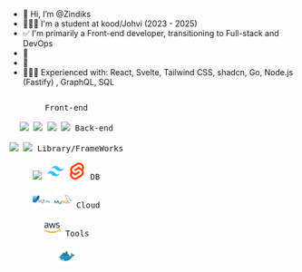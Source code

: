 
<div style="display: inline-block;">

  - 👋 Hi, I’m @Zindiks
  - 👨🏼‍🎓 I'm a student at kood/Johvi (2023 - 2025)
  - ✅ I'm primarily a Front-end developer, transitioning to Full-stack and DevOps
  - 👀 
  - 🌱 
  - 🧑🏼‍💻 Experienced with: React, Svelte, Tailwind CSS, shadcn, Go, Node.js (Fastify) , GraphQL, SQL

</div>



<p style="display: inline-block;" align="center">
  <kbd>
    <kbd>Front-end</kbd>
    <br>
    <br>
    <img width="30px" src="https://cdn.jsdelivr.net/gh/devicons/devicon/icons/html5/html5-original.svg" /> 
    <img width="30px" src="https://cdn.jsdelivr.net/gh/devicons/devicon/icons/css3/css3-plain.svg" /> 
    <img width="30px" src="https://cdn.jsdelivr.net/gh/devicons/devicon/icons/javascript/javascript-original.svg" />
    <img width="30px" src="https://cdn.jsdelivr.net/gh/devicons/devicon/icons/typescript/typescript-original.svg" />
  </kbd>
  <kbd>
    <kbd>Back-end</kbd>
    <br>
    <br>
<!--     <img width="30px" src="https://cdn.jsdelivr.net/gh/devicons/devicon/icons/php/php-original.svg" /> -->
    <img width="30px" src="https://habrastorage.org/webt/59/ef/92/59ef922825dea543036922.png" />
    <img width="30px" src="https://cdn.jsdelivr.net/gh/devicons/devicon/icons/nodejs/nodejs-original.svg" />
  </kbd>

  <kbd>
    <kbd>Library/FrameWorks</kbd>
    <br>
    <br>
    <img width="30px" src="https://cdn.jsdelivr.net/gh/devicons/devicon/icons/react/react-original.svg" />
    <img width="30px" src="https://github.com/devicons/devicon/blob/v2.16.0/icons/tailwindcss/tailwindcss-original.svg" />
    <img width="30px" src="https://raw.githubusercontent.com/devicons/devicon/6910f0503efdd315c8f9b858234310c06e04d9c0/icons/svelte/svelte-original.svg" />
  </kbd>
  
  <kbd>
    <kbd>DB</kbd>
    <br>
    <br>
    <img width="30px" src="https://github.com/devicons/devicon/blob/v2.16.0/icons/sqlite/sqlite-original-wordmark.svg" />
    <img width="30px" src="https://github.com/devicons/devicon/blob/v2.16.0/icons/mysql/mysql-original-wordmark.svg" />
  </kbd>
  
  <kbd>
    <kbd>Cloud</kbd>
    <br>
    <br>
    <img width="30px" src="https://github.com/devicons/devicon/blob/v2.16.0/icons/amazonwebservices/amazonwebservices-original-wordmark.svg" />
  </kbd>

  <kbd>
    <kbd>Tools</kbd>
    <br>
    <br>
    <img width="30px" src="https://github.com/devicons/devicon/blob/v2.16.0/icons/docker/docker-original.svg" />
  </kbd>
</p>
